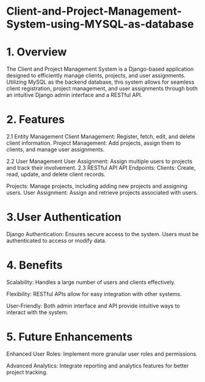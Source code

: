 # Client-and-Project-Management-System-using-MYSQL-as-database
# 1. Overview
The Client and Project Management System is a Django-based application designed to efficiently manage clients, projects, and user assignments. Utilizing MySQL as the backend database, this system allows for seamless client registration, project management, and user assignments through both an intuitive Django admin interface and a RESTful API.

# 2. Features
2.1 Entity Management
    Client Management: Register, fetch, edit, and delete client information.
    Project Management: Add projects, assign them to clients, and manage user assignments.

2.2 User Management
    User Assignment: Assign multiple users to projects and track their involvement.
2.3 RESTful API
    API Endpoints: Clients: Create, read, update, and delete client records.
  
  Projects: Manage projects, including adding new projects and assigning users.
    User Assignment: Assign and retrieve projects associated with users.
 # 3.User Authentication
  Django Authentication: Ensures secure access to the system. Users must be authenticated to access or modify data.
# 4. Benefits
Scalability: Handles a large number of users and clients effectively.

Flexibility: RESTful APIs allow for easy integration with other systems.

User-Friendly: Both admin interface and API provide intuitive ways to interact with the system.
# 5. Future Enhancements
Enhanced User Roles: Implement more granular user roles and permissions.

Advanced Analytics: Integrate reporting and analytics features for better project tracking.

